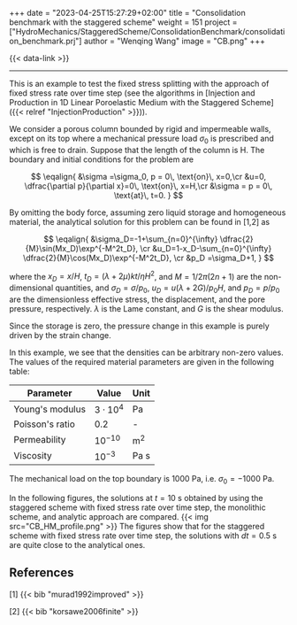 +++
date = "2023-04-25T15:27:29+02:00"
title = "Consolidation benchmark with the staggered scheme"
weight = 151
project = ["HydroMechanics/StaggeredScheme/ConsolidationBenchmark/consolidation_benchmark.prj"]
author = "Wenqing Wang"
image = "CB.png"
+++

{{< data-link >}}

---
This is an example to test the fixed stress splitting with the approach of fixed
 stress rate over time step (see the algorithms in
 [Injection and Production in 1D Linear Poroelastic
  Medium with the Staggered Scheme]({{< relref "InjectionProduction" >}})).

We consider a porous column bounded by rigid and impermeable walls, except on
its top where a mechanical pressure load $\sigma_0$ is prescribed and which is free to
drain. Suppose that the length of the column is H. The boundary and initial
conditions for the problem are

$$
\eqalign{
&\sigma =\sigma_0, p = 0\, \text{on}\, x=0,\cr
&u=0, \dfrac{\partial p}{\partial x}=0\, \text{on}\, x=H,\cr
&\sigma = p = 0\, \text{at}\, t=0.
}
$$

By omitting the body force, assuming zero liquid storage and homogeneous
 material, the analytical solution for this problem can be found in [1,2] as

$$
\eqalign{
&\sigma_D=-1+\sum_{n=0}^{\infty} \dfrac{2}{M}\sin(Mx_D)\exp^{-M^2t_D}, \cr
&u_D=1-x_D-\sum_{n=0}^{\infty} \dfrac{2}{M}\cos(Mx_D)\exp^{-M^2t_D}, \cr
&p_D =\sigma_D+1,
}
$$

where the $x_D = x/H$, $t_D = (\lambda + 2\mu)kt/\eta H^2$, and $M = 1/2\pi(2n + 1)$
 are the non-dimensional quantities,
and $\sigma_D = \sigma/p_0$, $u_D = u(\lambda + 2 G)/p_0 H$, and $p_D = p/p_0$
 are the dimensionless effective stress, the displacement, and the pore pressure,
respectively. $\lambda$ is the Lame constant, and $G$ is the shear modulus.

Since the storage is zero, the pressure change in this example is purely driven
 by the strain change.

In this example, we see that the densities can be arbitrary
 non-zero values. The values of the required material parameters are given in
 the following table:

| Parameter |Value  |Unit |
|---|---|---|
| Young's modulus  | $3\cdot 10^4$ |Pa   |
| Poisson's ratio  | $0.2$  | -  |
| Permeability  |$10^{-10}$  | $\text{m}^2$  |
| Viscosity | $10^{-3}$ |Pa s|

The mechanical load on the top boundary is 1000 Pa, i.e. $\sigma_0 = -1000$ Pa.

In the following figures, the solutions at $t=10$ s obtained by using the staggered scheme
 with fixed stress rate over time step, the monolithic scheme, and analytic
 approach are compared.
{{< img src="CB_HM_profile.png" >}}
The figures show that for the staggered scheme
 with fixed stress rate over time step, the solutions with $dt=0.5$ s are quite
 close to the analytical ones.

## References

<a id="1">[1]</a>
{{< bib "murad1992improved" >}}

<a id="2">[2]</a>
{{< bib "korsawe2006finite" >}}
